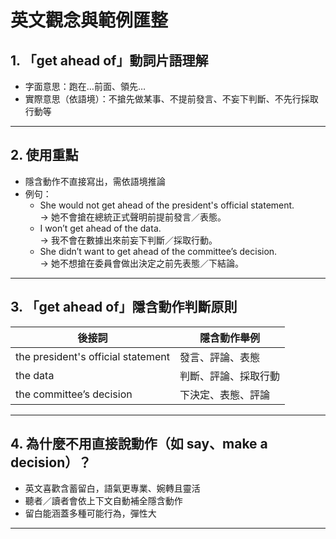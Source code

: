 # 英文觀念與範例匯整

## 1. 「get ahead of」動詞片語理解

- 字面意思：跑在…前面、領先…  
- 實際意思（依語境）：不搶先做某事、不提前發言、不妄下判斷、不先行採取行動等

---

## 2. 使用重點

- 隱含動作不直接寫出，需依語境推論  
- 例句：  
  - She would not get ahead of the president's official statement.  
    → 她不會搶在總統正式聲明前提前發言／表態。  
  - I won’t get ahead of the data.  
    → 我不會在數據出來前妄下判斷／採取行動。  
  - She didn’t want to get ahead of the committee’s decision.  
    → 她不想搶在委員會做出決定之前先表態／下結論。

---

## 3. 「get ahead of」隱含動作判斷原則

| 後接詞                      | 隱含動作舉例                   |  
|-------------------------|----------------------------|  
| the president's official statement | 發言、評論、表態               |  
| the data                 | 判斷、評論、採取行動             |  
| the committee’s decision | 下決定、表態、評論               |

---

## 4. 為什麼不用直接說動作（如 say、make a decision）？

- 英文喜歡含蓄留白，語氣更專業、婉轉且靈活  
- 聽者／讀者會依上下文自動補全隱含動作  
- 留白能涵蓋多種可能行為，彈性大

---